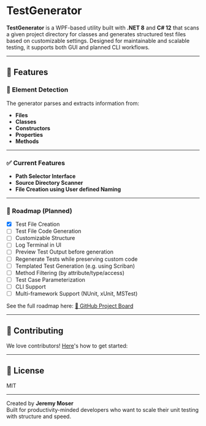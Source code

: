 # TestGenerator

**TestGenerator** is a WPF-based utility built with **.NET 8** and **C# 12** that scans a given project directory for classes and generates structured test files based on customizable settings. Designed for maintainable and scalable testing, it supports both GUI and planned CLI workflows.

---

## 🚀 Features

### 🧠 Element Detection
The generator parses and extracts information from:
- **Files**
- **Classes**
- **Constructors**
- **Properties**
- **Methods**

---

### ✅ Current Features
- **Path Selector Interface**
- **Source Directory Scanner**
- **File Creation using User defined Naming**

---

### 🧭 Roadmap (Planned)
- [X] Test File Creation
- [ ] Test File Code Generation
- [ ] Customizable Structure
- [ ] Log Terminal in UI
- [ ] Preview Test Output before generation  
- [ ] Regenerate Tests while preserving custom code  
- [ ] Templated Test Generation (e.g. using Scriban)  
- [ ] Method Filtering (by attribute/type/access)  
- [ ] Test Case Parameterization  
- [ ] CLI Support  
- [ ] Multi-framework Support (NUnit, xUnit, MSTest)

See the full roadmap here: [📌 GitHub Project Board](https://github.com/users/Zediwan/projects/6)

---

## 🤝 Contributing

We love contributors! [Here](CONTRIBUTING.md)'s how to get started:

---

## 📄 License
MIT

---

Created by **Jeremy Moser**  
Built for productivity-minded developers who want to scale their unit testing with structure and speed.

